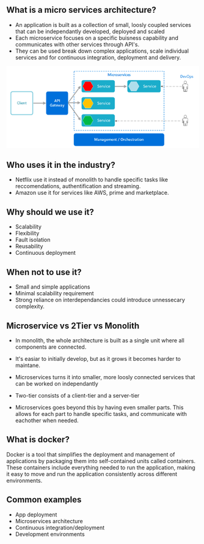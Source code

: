## What is a micro services architecture?
- An application is built as a collection of small, loosly coupled services that can be independantly developed, deployed and scaled
- Each microservice focuses on a specific buisness capability and communicates with other services through API's.
- They can be used break down complex applications, scale individual services and for continuous integration, deployment and delivery. 

![](1.1.png)
## Who uses it in the industry?
- Netflix use it instead of monolith to handle specific tasks like reccomendations, authentification and streaming. 
- Amazon use it for services like AWS, prime and marketplace. 

## Why should we use it?
- Scalability
- Flexibility
- Fault isolation
- Reusability
- Continuous deployment 

## When not to use it?
- Small and simple applications 
- Minimal scalability requirement 
- Strong reliance on interdependancies could introduce unnessecary complexity. 

## Microservice vs 2Tier vs Monolith 
- In monolith, the whole architecture is built as a single unit where all components are connected.
- It's easiar to initially develop, but as it grows it becomes harder to maintane.
- Microservices turns it into smaller, more loosly connected services that can be worked on independantly

- Two-tier consists of a client-tier and a server-tier
- Microservices goes beyond this by having even smaller parts. This allows for each part to handle specific tasks, and communicate with eachother when needed. 

## What is docker?
Docker is a tool that simplifies the deployment and management of applications by packaging them into self-contained units called containers. These containers include everything needed to run the application, making it easy to move and run the application consistently across different environments. 

## Common examples
- App deployment
- Microservices architecture
- Continuous integration/deployment
- Development environments
